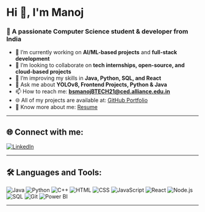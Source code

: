 # Hi 👋, I'm Manoj

### 🎯 A passionate Computer Science student & developer from India

- 🔭 I’m currently working on **AI/ML-based projects** and **full-stack development**
- 🤝 I’m looking to collaborate on **tech internships, open-source, and cloud-based projects**
- 🌱 I’m improving my skills in **Java, Python, SQL, and React**
- 💬 Ask me about **YOLOv8, Frontend Projects, Python & Java**
- 📫 How to reach me: **bsmanojBTECH21@ced.alliance.edu.in**
- 🌐 All of my projects are available at: [GitHub Portfolio](https://github.com/Manoj-B-S)
- 🧾 Know more about me: [Resume](https://your-resume-link.com)

---

## 🌐 Connect with me:
[![LinkedIn](https://img.shields.io/badge/LinkedIn-blue?style=flat&logo=linkedin)](https://www.linkedin.com/in/manoj-b-s-92537b254/)

---

## 🛠️ Languages and Tools:

![Java](https://img.shields.io/badge/Java-red?style=for-the-badge&logo=java)
![Python](https://img.shields.io/badge/Python-yellow?style=for-the-badge&logo=python)
![C++](https://img.shields.io/badge/C++-blue?style=for-the-badge&logo=c%2B%2B)
![HTML](https://img.shields.io/badge/HTML-orange?style=for-the-badge&logo=html5)
![CSS](https://img.shields.io/badge/CSS-blue?style=for-the-badge&logo=css3)
![JavaScript](https://img.shields.io/badge/JavaScript-yellow?style=for-the-badge&logo=javascript)
![React](https://img.shields.io/badge/React-blue?style=for-the-badge&logo=react)
![Node.js](https://img.shields.io/badge/Node.js-green?style=for-the-badge&logo=node.js)
![SQL](https://img.shields.io/badge/SQL-lightgrey?style=for-the-badge&logo=mysql)
![Git](https://img.shields.io/badge/Git-orange?style=for-the-badge&logo=git)
![Power BI](https://img.shields.io/badge/PowerBI-yellow?style=for-the-badge&logo=powerbi)

---

